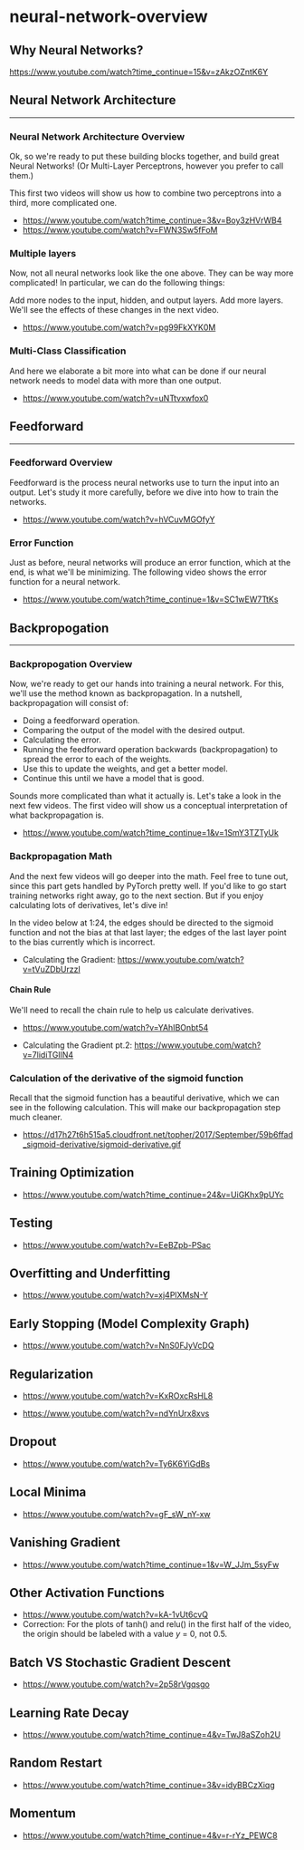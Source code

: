 # neural-network-overview

## Why Neural Networks?

https://www.youtube.com/watch?time_continue=15&v=zAkzOZntK6Y


## Neural Network Architecture
___

### Neural Network Architecture Overview

Ok, so we're ready to put these building blocks together, and build great Neural Networks! (Or Multi-Layer Perceptrons, however you prefer to call them.)

This first two videos will show us how to combine two perceptrons into a third, more complicated one.

* https://www.youtube.com/watch?time_continue=3&v=Boy3zHVrWB4
* https://www.youtube.com/watch?v=FWN3Sw5fFoM

### Multiple layers
Now, not all neural networks look like the one above. They can be way more complicated! In particular, we can do the following things:

Add more nodes to the input, hidden, and output layers.
Add more layers.
We'll see the effects of these changes in the next video.

* https://www.youtube.com/watch?v=pg99FkXYK0M

### Multi-Class Classification

And here we elaborate a bit more into what can be done if our neural network needs to model data with more than one output.

* https://www.youtube.com/watch?v=uNTtvxwfox0

## Feedforward
___

### Feedforward Overview

Feedforward is the process neural networks use to turn the input into an output. Let's study it more carefully, before we dive into how to train the networks.

* https://www.youtube.com/watch?v=hVCuvMGOfyY

### Error Function
Just as before, neural networks will produce an error function, which at the end, is what we'll be minimizing. The following video shows the error function for a neural network.

* https://www.youtube.com/watch?time_continue=1&v=SC1wEW7TtKs

## Backpropogation
___

### Backpropogation Overview

Now, we're ready to get our hands into training a neural network. For this, we'll use the method known as backpropagation. In a nutshell, backpropagation will consist of:

* Doing a feedforward operation.
* Comparing the output of the model with the desired output.
* Calculating the error.
* Running the feedforward operation backwards (backpropagation) to spread the error to each of the weights.
* Use this to update the weights, and get a better model.
* Continue this until we have a model that is good.

Sounds more complicated than what it actually is. Let's take a look in the next few videos. The first video will show us a conceptual interpretation of what backpropagation is.

* https://www.youtube.com/watch?time_continue=1&v=1SmY3TZTyUk

### Backpropagation Math

And the next few videos will go deeper into the math. Feel free to tune out, since this part gets handled by PyTorch pretty well. If you'd like to go start training networks right away, go to the next section. But if you enjoy calculating lots of derivatives, let's dive in!

In the video below at 1:24, the edges should be directed to the sigmoid function and not the bias at that last layer; the edges of the last layer point to the bias currently which is incorrect.

* Calculating the Gradient: https://www.youtube.com/watch?v=tVuZDbUrzzI

#### Chain Rule

We'll need to recall the chain rule to help us calculate derivatives.

* https://www.youtube.com/watch?v=YAhIBOnbt54

* Calculating the Gradient pt.2: https://www.youtube.com/watch?v=7lidiTGIlN4

### Calculation of the derivative of the sigmoid function
Recall that the sigmoid function has a beautiful derivative, which we can see in the following calculation. This will make our backpropagation step much cleaner.

* https://d17h27t6h515a5.cloudfront.net/topher/2017/September/59b6ffad_sigmoid-derivative/sigmoid-derivative.gif


## Training Optimization
* https://www.youtube.com/watch?time_continue=24&v=UiGKhx9pUYc

## Testing

* https://www.youtube.com/watch?v=EeBZpb-PSac

## Overfitting and Underfitting

* https://www.youtube.com/watch?v=xj4PlXMsN-Y


## Early Stopping (Model Complexity Graph)

* https://www.youtube.com/watch?v=NnS0FJyVcDQ


## Regularization

* https://www.youtube.com/watch?v=KxROxcRsHL8

* https://www.youtube.com/watch?v=ndYnUrx8xvs


## Dropout

* https://www.youtube.com/watch?v=Ty6K6YiGdBs

## Local Minima

* https://www.youtube.com/watch?v=gF_sW_nY-xw

## Vanishing Gradient

* https://www.youtube.com/watch?time_continue=1&v=W_JJm_5syFw


## Other Activation Functions

* https://www.youtube.com/watch?v=kA-1vUt6cvQ
* Correction: For the plots of tanh() and relu() in the first half of the video, the origin should be labeled with a value _y_ = 0, not 0.5.

## Batch VS Stochastic Gradient Descent

* https://www.youtube.com/watch?v=2p58rVgqsgo

## Learning Rate Decay

* https://www.youtube.com/watch?time_continue=4&v=TwJ8aSZoh2U


## Random Restart

* https://www.youtube.com/watch?time_continue=3&v=idyBBCzXiqg


## Momentum

* https://www.youtube.com/watch?time_continue=4&v=r-rYz_PEWC8
